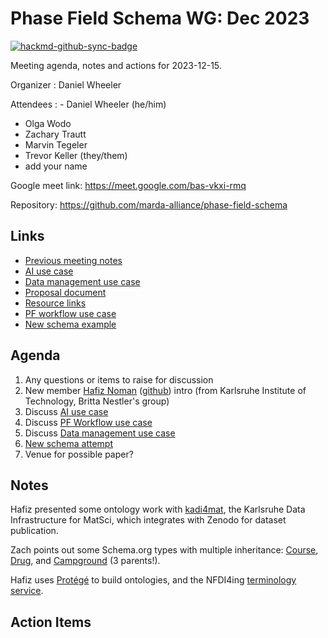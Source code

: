 # Phase Field Schema WG: Dec 2023

[![hackmd-github-sync-badge](https://hackmd.io/@XDe4Nvz8RDC-ASSWYACaVA/H1XxIT0-p/badge)](https://hackmd.io/@XDe4Nvz8RDC-ASSWYACaVA/BJFjP2uLp/edit)

Meeting agenda, notes and actions for 2023-12-15.

Organizer
: Daniel Wheeler

Attendees
: - Daniel Wheeler (he/him)
  - Olga Wodo 
  - Zachary Trautt
  - Marvin Tegeler
  - Trevor Keller (they/them)
  - add your name

Google meet link: https://meet.google.com/bas-vkxi-rmq

Repository: https://github.com/marda-alliance/phase-field-schema

## Links

 - [Previous meeting notes][meeting]
 - [AI use case][ai-use-case]
 - [Data management use case][data-management-use-case]
 - [Proposal document][proposal]
 - [Resource links][resources]
 - [PF workflow use case][pf-workflow-use-case]
 - [New schema example][schema]

## Agenda

 1. Any questions or items to raise for discussion
 2. New member [Hafiz Noman][Noman] ([github]) intro (from Karlsruhe Institute of Technology, Britta Nestler's group)
 3. Discuss [AI use case][ai-use-case]
 4. Discuss [PF Workflow use case][pf-workflow-use-case]
 5. Discuss [Data management use case][data-management-use-case]
 6. [New schema attempt][schema]
 7. Venue for possible paper?

## Notes

Hafiz presented some ontology work with [kadi4mat](https://kadi4mat.readthedocs.io), the Karlsruhe Data Infrastructure for MatSci, which integrates with Zenodo for dataset publication.

Zach points out some Schema.org types with multiple inheritance: [Course][sdo-course], [Drug][sdo-drug], and [Campground][sdo-campground] (3 parents!).

Hafiz uses [Protégé](https://protege.stanford.edu) to build ontologies,
and the NFDI4ing [terminology service](https://terminology.nfdi4ing.de).

## Action Items



<!-- links -->

[meeting]: https://github.com/marda-alliance/phase-field-schema/blob/main/meeting-minutes/meet-004_2023-11-17.md
[ai-use-case]: https://github.com/marda-alliance/phase-field-schema/blob/main/working-examples/ai-use-case.md
[proposal]: https://github.com/marda-alliance/phase-field-schema/blob/main/proposal.md
[resources]: https://github.com/marda-alliance/phase-field-schema/discussions/5
[data-management-use-case]: https://github.com/marda-alliance/phase-field-schema/blob/main/working-examples/data-management.md
[github]: https://github.com/nomanshoukat/
[Noman]: https://www.iam.kit.edu/mms/english/Mitarbeiter_5586.php
[schema]: https://github.com/wd15/phase-field-schema/blob/pfhub-yaml/working-examples/pfhub.yaml
[pf-workflow-use-case]: https://github.com/marda-alliance/phase-field-schema/blob/main/working-examples/pf_workflow.md
[sdo-course]: https://schema.org/Course
[sdo-drug]: https://schema.org/Drug
[sdo-campground]: https://schema.org/Campground

